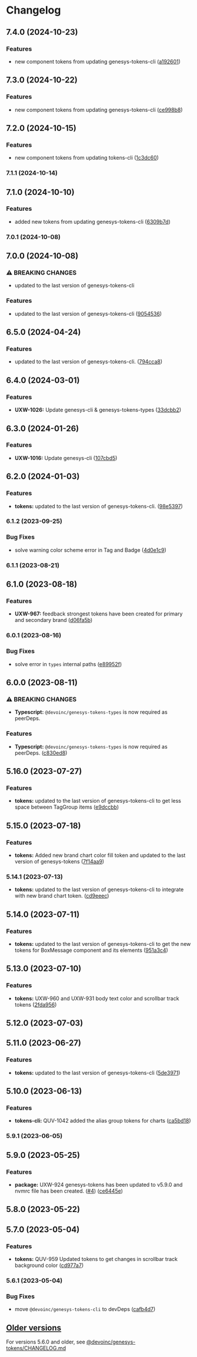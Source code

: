 # Changelog

## 7.4.0 (2024-10-23)


### Features

* new component tokens from updating genesys-tokens-cli ([a192601](https://github.com/DevoInc/genesys-brand-devo/commit/a19260152d13b1c316e7470f60f0427dd3454d19))

## 7.3.0 (2024-10-22)


### Features

* new component tokens from updating genesys-tokens-cli ([ce998b8](https://github.com/DevoInc/genesys-brand-devo/commit/ce998b8d2f48ddc156da1d1493e989760c1e4408))

## 7.2.0 (2024-10-15)


### Features

* new component tokens from updating tokens-cli ([1c3dc60](https://github.com/DevoInc/genesys-brand-devo/commit/1c3dc60bffc64523f05b58ec0180ddb75c957439))

### 7.1.1 (2024-10-14)

## 7.1.0 (2024-10-10)


### Features

* added new tokens from updating genesys-tokens-cli ([6309b7d](https://github.com/DevoInc/genesys-brand-devo/commit/6309b7d98c31341d5283bb67e73ac4471a681a29))

### 7.0.1 (2024-10-08)

## 7.0.0 (2024-10-08)


### ⚠ BREAKING CHANGES

* updated to the last version of genesys-tokens-cli

### Features

* updated to the last version of genesys-tokens-cli ([9054536](https://github.com/DevoInc/genesys-brand-devo/commit/9054536d5e79bf5720ac5212f8d8c34866219d52))

## 6.5.0 (2024-04-24)


### Features

* updated to the last version of genesys-tokens-cli. ([794cca8](https://github.com/DevoInc/genesys-brand-devo/commit/794cca8bf9394cf7c6ca3e09d316f1a802e810ed))

## 6.4.0 (2024-03-01)


### Features

* **UXW-1026:** Update genesys-cli & genesys-tokens-types ([33dcbb2](https://github.com/DevoInc/genesys-brand-devo/commit/33dcbb235b56fabdc2df3c313e043f1fa1beaff8))

## 6.3.0 (2024-01-26)


### Features

* **UXW-1016:** Update genesys-cli ([107cbd5](https://github.com/DevoInc/genesys-brand-devo/commit/107cbd5a9d06433830031ad740fabf5c4f1bde1f))

## 6.2.0 (2024-01-03)


### Features

* **tokens:** updated to the last version of genesys-tokens-cli. ([98e5397](https://github.com/DevoInc/genesys-brand-devo/commit/98e5397d9b12133cebdd3f1ada6a304a1d7328c7))

### 6.1.2 (2023-09-25)


### Bug Fixes

* solve warning color scheme error in Tag and Badge ([4d0e1c9](https://github.com/DevoInc/genesys-brand-devo/commit/4d0e1c91748c14475560d0427073879cffefc799))

### 6.1.1 (2023-08-21)

## 6.1.0 (2023-08-18)


### Features

* **UXW-967:** feedback strongest tokens have been created for primary and secondary brand ([d06fa5b](https://github.com/DevoInc/genesys-brand-devo/commit/d06fa5beb403ae073047887d4c2c5d5d3e861eb0))

### 6.0.1 (2023-08-16)


### Bug Fixes

* solve error in `types` internal paths ([e89952f](https://github.com/DevoInc/genesys-brand-devo/commit/e89952f580a95193d3eb88c11c61642883a16dbc))

## 6.0.0 (2023-08-11)


### ⚠ BREAKING CHANGES

* **Typescript:** `@devoinc/genesys-tokens-types` is now required as peerDeps.

### Features

* **Typescript:** `@devoinc/genesys-tokens-types` is now required as peerDeps. ([c830ed8](https://github.com/DevoInc/genesys-brand-devo/commit/c830ed8f828ba1d89f23fd022f5d68831fb65273))

## 5.16.0 (2023-07-27)


### Features

* **tokens:** updated to the last version of genesys-tokens-cli to get less space between TagGroup items ([e9dccbb](https://github.com/DevoInc/genesys-brand-devo/commit/e9dccbbfb26c953f8cbeb3e8509bda4a33d46779))

## 5.15.0 (2023-07-18)


### Features

* **tokens:** Added new brand chart color fill token and updated to the last version of genesys-tokens ([7f14aa9](https://github.com/DevoInc/genesys-brand-devo/commit/7f14aa9eaae71c07556b013be5dcb3a549e22858))

### 5.14.1 (2023-07-13)

* **tokens:** updated to the last version of genesys-tokens-cli to integrate with new brand chart token. ([cd9eeec](https://github.com/DevoInc/genesys-brand-devo/commit/cd9eeec42117aa0ec265d00e458007b4a73dfe6a))

## 5.14.0 (2023-07-11)


### Features

* **tokens:** updated to the last version of genesys-tokens-cli to get the new tokens for BoxMessage component and its elements ([951a3c4](https://github.com/DevoInc/genesys-brand-devo/commit/951a3c4345261a5aa0b33923661f18aec58fc4e5))

## 5.13.0 (2023-07-10)


### Features

* **tokens:** UXW-960 and UXW-931 body text color and scrollbar track tokens ([2fda956](https://github.com/DevoInc/genesys-brand-devo/commit/2fda9567d0ab0be6f43dda618d072ed3beec1184))

## 5.12.0 (2023-07-03)

## 5.11.0 (2023-06-27)


### Features

* **tokens:** updated to the last version of genesys-tokens-cli ([5de3971](https://github.com/DevoInc/genesys-brand-devo/commit/5de39710cf30ca5140b146d1119ca9834713b785))

## 5.10.0 (2023-06-13)


### Features

* **tokens-cli:** QUV-1042 added the alias group tokens for charts ([ca5bd18](https://github.com/DevoInc/genesys-brand-devo/commit/ca5bd18ca6932aa93e914dec688d64c7325f4e38))

### 5.9.1 (2023-06-05)

## 5.9.0 (2023-05-25)


### Features

* **package:** UXW-924 genesys-tokens has been updated to v5.9.0 and nvmrc file has been created. ([#4](https://github.com/DevoInc/genesys-brand-devo/issues/4)) ([ce6445e](https://github.com/DevoInc/genesys-brand-devo/commit/ce6445eaca4e374540010bdb3cb03f35446b7632))

## 5.8.0 (2023-05-22)

## 5.7.0 (2023-05-04)


### Features

* **tokens:** QUV-959 Updated tokens to get changes in scrollbar track background color ([cd977a7](https://github.com/DevoInc/genesys-brand-devo/commit/cd977a716c78c7f5429d547fb30ef5063e860c29))

### 5.6.1 (2023-05-04)


### Bug Fixes

* move `@devoinc/genesys-tokens-cli` to devDeps ([cafb4d7](https://github.com/DevoInc/genesys-brand-devo/commit/cafb4d70473df2caa7ac0b81790ebfc8cfe9604b))

## [Older versions](https://github.com/DevoInc/genesys-tokens/compare/v1.0.1...v5.5.0)

For versions 5.6.0 and older, see [@devoinc/genesys-tokens/CHANGELOG.md](https://github.com/DevoInc/genesys-tokens/blob/master/CHANGELOG.md)